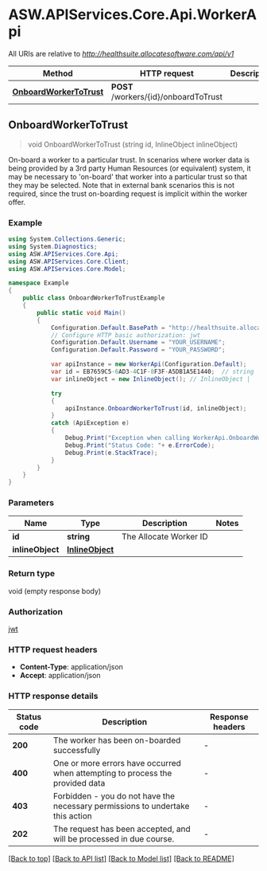 # ASW.APIServices.Core.Api.WorkerApi

All URIs are relative to *http://healthsuite.allocatesoftware.com/api/v1*

Method | HTTP request | Description
------------- | ------------- | -------------
[**OnboardWorkerToTrust**](WorkerApi.md#onboardworkertotrust) | **POST** /workers/{id}/onboardToTrust | 



## OnboardWorkerToTrust

> void OnboardWorkerToTrust (string id, InlineObject inlineObject)



On-board a worker to a particular trust. In scenarios where worker data is being provided by a 3rd party Human Resources (or equivalent) system, it may be necessary to 'on-board' that worker into a particular trust so that they may be selected. Note that in external bank scenarios this is not required, since the trust on-boarding request is implicit within the worker offer.  

### Example

```csharp
using System.Collections.Generic;
using System.Diagnostics;
using ASW.APIServices.Core.Api;
using ASW.APIServices.Core.Client;
using ASW.APIServices.Core.Model;

namespace Example
{
    public class OnboardWorkerToTrustExample
    {
        public static void Main()
        {
            Configuration.Default.BasePath = "http://healthsuite.allocatesoftware.com/api/v1";
            // Configure HTTP basic authorization: jwt
            Configuration.Default.Username = "YOUR_USERNAME";
            Configuration.Default.Password = "YOUR_PASSWORD";

            var apiInstance = new WorkerApi(Configuration.Default);
            var id = EB7659C5-6AD3-4C1F-8F3F-A5DB1A5E1440;  // string | The Allocate Worker ID
            var inlineObject = new InlineObject(); // InlineObject | 

            try
            {
                apiInstance.OnboardWorkerToTrust(id, inlineObject);
            }
            catch (ApiException e)
            {
                Debug.Print("Exception when calling WorkerApi.OnboardWorkerToTrust: " + e.Message );
                Debug.Print("Status Code: "+ e.ErrorCode);
                Debug.Print(e.StackTrace);
            }
        }
    }
}
```

### Parameters


Name | Type | Description  | Notes
------------- | ------------- | ------------- | -------------
 **id** | **string**| The Allocate Worker ID | 
 **inlineObject** | [**InlineObject**](InlineObject.md)|  | 

### Return type

void (empty response body)

### Authorization

[jwt](../README.md#jwt)

### HTTP request headers

- **Content-Type**: application/json
- **Accept**: application/json

### HTTP response details
| Status code | Description | Response headers |
|-------------|-------------|------------------|
| **200** | The worker has been on-boarded successfully |  -  |
| **400** | One or more errors have occurred when attempting to process the provided data |  -  |
| **403** | Forbidden - you do not have the necessary permissions to undertake this action |  -  |
| **202** | The request has been accepted, and will be processed in due course. |  -  |

[[Back to top]](#)
[[Back to API list]](../README.md#documentation-for-api-endpoints)
[[Back to Model list]](../README.md#documentation-for-models)
[[Back to README]](../README.md)

